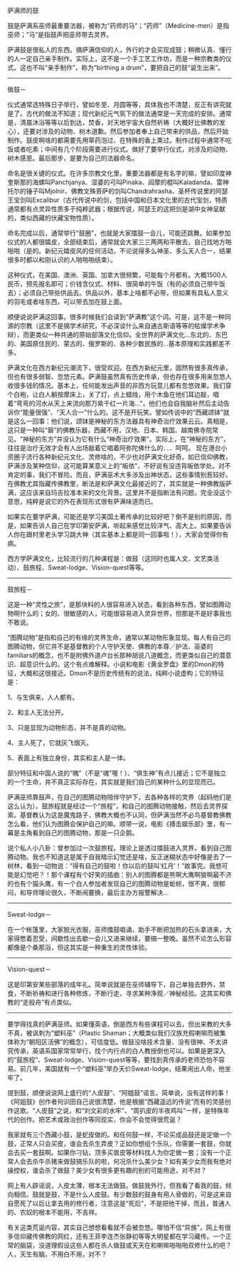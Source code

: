 萨满师的鼓

鼓是萨满系巫师最重要法器，被称为“药师的马”；“药师”（Medicine-men）是指巫师；“马”是指鼓声把巫师带去灵界。

萨满鼓是很私人的东西。搞萨满信仰的人，外行的才会买现成鼓；稍微认真、懂行的人一定自己亲手制作。实际上，这不是一个手工艺工作坊，而是一种宗教类的仪式。这也不叫“亲手制作”，称为“birthing a drum”，要把自己的鼓“诞生出来”。

------------------------

做鼓－

仪式通常选特殊日子举行，譬如冬至、月圆等等，具体我也不清楚，反正有讲究就是了。古代的做法不知道；现代新纪元气氛下的做法通常是一天完成的安排。通常是，清晨沐浴等等以后到达，焚香，对天地宇宙大自然祈祷（大概好比佛教的发心），还要对涉及的动物、树木道歉。然后参加者奉上自己带来的供品，然后开始制作。鼓皮啊啥的都需要先用草药泡过、在特殊的香上熏过。制作过程中通常不吃饭或者吃素；中间有几个阶段需要进行仪式。做好了要举行仪式，对涉及的动物、树木感恩。最后那步，是要为自己的法器命名。

命名是很关键的仪式。在许多宗教文化里，重要法器都是有名字的嘛，譬如印度神奎斯那的海螺叫Panchjanya、湿婆的弓叫Pinaka、阎摩的棍叫Kaladanda、雷神托尔的锤子叫Mjolnir、佛教文殊菩萨的剑叫Chandrahrasha、圣杯传说里的阿瑟王宝剑叫Excalibur（古代传说中的剑，包括中国和日本文化里的古代宝剑，特质通常都有点灵异性质多于纯粹武器；根据传说，阿瑟王的这把剑是湖中女神呈献的，类似西藏的伏藏宝物性质）。

命名完成以后，通常举行“鼓圈”，也就是大家擂鼓一会儿，可能还跳舞。如果参加仪式的人都很嬉皮，全部结束后，通常就会大家三三两两和平散去，自己找地方啪啪啪（是的。新纪元嬉皮风的任何活动，不论说得多么神圣、多么天人合一，结果很多时都以和刚认识的人啪啪啪结束）。

这种仪式，在美国、澳洲、英国、加拿大很频繁，可能每个月都有。大概1500人民币，预先报名即可；价钱含仪式、材料、很简单的午饭（有的必须自己带午饭去）；必须自己带些供品去。供品以外，基本上啥都不必带，但如果有具私人意义的羽毛或者啥东西，可以带去加在鼓上面。

顺便说说萨满这回事。很多时候我们会读到“萨满教”这个词。可是，这不是一种同源的宗教（这里不是搞学术研究，不必深谈什么来自通古斯语等等的枯燥学术争辩），而更类似一种共通的原始部落文化信仰。全世界的萨满文化…东北的、东巴的、美国原住民的、蒙古的、俄罗斯的、各种少数民族的…基本原理和实践都差不多。

萨满文化在西方新纪元潮流下，很受欢迎。在西方新纪元里，固然有很多真传承，但也有很多弱智、忽悠元素。萨满鼓虽然真有历史传承，但也存在很多用来忽悠人收很多钱的情况。基本上，任何能发出声音的非西方玩意儿都有忽悠效果。我们穿个白袍，让白人躺按摩床上，关了灯，点上蜡烛，用个木鱼在他们耳边敲，唱着“弯弯的河水从天上来流向那万紫千红一片海...”，他们也会自我脑补然后主动告诉你“能量很强”、“天人合一”什么的。这不是开玩笑。譬如传说中的“西藏颂钵”就是这么一回事：他们说，颂钵是神秘的东方法器具有神奇治疗效果云云。真相是，这只是一种叫“磬”的佛教乐器，西藏不用，汉地、日本、韩国、越南佛寺院常见。“神秘的东方”并没认为它有什么“神奇治疗效果”。实际上，在“神秘的东方”，往往是治疗无效才会有人出场敲着它唱着阿弥陀佛什么的．．．呵呵。
现在港台小资圈子流行各种新纪元文化、灵修啥的，不少也对萨满文化好奇。如已信仰佛教，萨满涉及某种信仰，这可能算某意义上的“皈依”，不好说有没违背皈依学处。对不肯定的事，我们不冒险。而且，萨满巫术大多涉及出神状态，这些事情别惹较好。在佛教尤其指藏传佛教里，断法是和萨满文化最接近的了，其实就是一种佛教版萨满，这应该来自玛吉拉准本来的文化背景。这里并不是指断法有问题，完全没这个意思，纯粹是说它的外在表现形式很有萨满味道而已。

如果实在要学萨满，可能还是学习美国土著传承的比较好吧？倒不是别的原因，而是，如果告诉人自己在学印第安萨满，听起来感觉比较洋气、高大上。如果要告诉人你在跟村里老头学习跳大神（其实基本上都是同一回事啦！），大家会觉得你有病。

西方学萨满文化，比较流行的几种课程是：做鼓（这同时也属人文、文艺类活动）、鼓旅程、Sweat-lodge、Vision-quest等等。

------------------------

鼓旅程－

这是一种“灵性之旅”，是那块料的人很容易进入状态，看到各种东西，譬如图腾动物啊什么的；女的、很敏感的人，可能很容易进入灵异世界，但那是不是好事我也不敢说。

“图腾动物”是指和自己的有缘的灵界生命，通常以某动物形象显现。每人有自己的图腾动物，但它并不是基督教的个人守护天使、佛教的本尊／护法、巫婆的familiars的概念，也不是附佛外道卢台长那种胡说八道概念，而更类似自己的潜意识、超意识什么的。这个有点难解释。小说和电影《黄金罗盘》里的Dmon的特征，大概和这很接近。Dmon不是历史传统有的说法，纯粹小说虚构；它的特征是：

1、与生俱来，人人都有。

2、和主人无法分开。

3、只是显现为动物形态，并不是真的动物。

4、主人死了，它就灰飞烟灭。

5、表面上有独立身份，其实和主人是一体。

部分特征和中国人说的“魄”（不是“魂”喔！）、“俱生神”有点儿接近；它不是独立的一个生命，并不真正实际存在，其实就是我们自己的某种什么的显现而已。

萨满巫师靠鼓声，在自己的图腾动物陪伴守护下，去各种各样的灵界（起码他们是这么认为）。鼓旅程就是经过一个“旅程”，和自己的图腾动物接触，然后去灵界探索。基督教认为这是魔鬼路子，佛教大概也不认同，但萨满当然不必鸟基督教佛教怎么看，他们认为图腾会保护自己的嘛。顺带一说，电影《搏击娱乐部》里，有一幕是主角看到自己的图腾动物，那是一只企鹅。

说个私人小八卦：曾参加过一次鼓旅程。理论上是透过擂鼓进入灵界，看到自己图腾动物。我也不知道这是属于自我暗示幻觉还是啥，反正迷糊状态中好像是去了一树林，看到一动物说：“得有自己的鼓啦！你以后的鼓叫‘红月’！”故事完。我想可能是幻觉吧？！那个课程有个好笑的插曲：别人的图腾都是熊啊大鹰啊狼啊最不济的也有个猫头鹰，有一个白人参加者发现自己的图腾动物是蚯蚓，很不爽，很郁闷，和导师理论很久，不断闹要换，最后主办方报警解决…

------------------------

Sweat-lodge－

在一个帐篷里，大家脱光衣服，巫师擂鼓唱诵，助手不断把加热的石头拿进来，大家得憋着忍受，间歇性出去歇一会儿又进来继续，要搞一整晚。虽然不论怎么形容都像是个桑那浴，但这其实是一种重生的灵性体验。

------------------------

Vision-quest－

这是印第安某些部落的成年礼。简单说就是在巫师辅导下，自己单独去野外，禁食，不断祈祷和进行各种修炼，不断行走，寻求某种净观／神秘经验。这其实和佛教的“走般舟”有点类似。

------------------------

要学得找真的萨满巫师。如果懂英语，倒是西方有些课程可以去，但出来教的大多不真，被讽刺为“塑料巫”（Plastic Shaman；大概类似我们汉族充假喇嘛而被集体称为“朝阳区活佛”的概念），可信度低。做鼓没啥技术含量、没有很神、不太讲究传承，英语系国家常常举行，找个内行点的白人教授倒也可以。如果是更深入的“鼓旅程”、Sweat-lodge、Vision-quest等等，要找到真传承的老师恐怕不容易。前几年，美国就有一个“塑料巫”举办天价Sweat-lodge，结果闹出人命，他坐牢了。

提到鼓，顺便说说网上盛行的“人皮鼓”、“阿姐鼓”谣言。简单说，没有这样的事！《阿姐鼓》创作者何训田自己说很清楚，他是根据“西藏遥远的传说”而有的灵感创作这歌。“人皮鼓”之说，和“刘文彩的水牢”、“周扒皮的半夜鸡叫”一样，是特殊年代的创作。把艺术或政治创作等同现实，你会不会觉得很荒诞？

我家就有三个西藏小鼓，是蛇皮做的。和任何鼓一样，不论买成品鼓还是定做一个鼓，正常人只会买皮，谁会去杀生弄皮？正如你想组个乐队，你需要一套鼓，你就会去买一套鼓啊。如果你刁钻，顶多买兽皮等材料找人为你定做一套；没有一个正常人会去杀牛杀猪来做鼓搞乐队的啦，何况杀什么美少女？如有美少女而我有绝对操控权，谁会杀了做鼓？美少女有很多更有趣的别的可能用途，对不对？

网上有人辟谣说，人皮太薄，根本无法做鼓。做鼓我外行，但我看了看我的鼓，倾向相信。鼓就是鼓，不是什么人皮鼓。有少数鼓的鼓身有用人骨做的，可是这来自自愿死了以后让拿去用的修行者，注意这是“死后”，不是把他干掉，而且，普通人的、农奴的根本不能用，不吉祥。

有关这类荒诞内容，其实自己想想看看就不会被忽悠。哪怕不信“异族”，网上有很多信仰藏传佛教的网红，还有王菲李连杰张静初等等大明星都在学习藏传。一个正常的脑袋，没道理假设这些人都在杀人做鼓或天天在和喇嘛啪啪啪双修什么的吧？人，天生有脑，不用白不用，对不？

